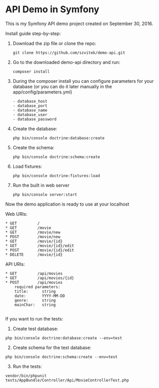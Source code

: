 API Demo in Symfony
========

This is my Symfony API demo project created on September 30, 2016.

Install guide step-by-step:

1. Download the zip file or clone the repo:
    ```
    git clone https://github.com/szvitek/demo-api.git
    ```

2. Go to the downloaded demo-api directory and run:
    ```
    composer install
    ```

3. During the composer install you can configure parameters for your database (or you can do it later manually in the app/config/parameters.yml) 
    ```
    - database_host
    - database_port
    - database_name 
    - database_user 
    - database_password
    ```

4. Create the database:
    ```
    php bin/console doctrine:database:create
    ```

5. Create the schema:
    ```
    php bin/console doctrine:schema:create
    ```

6. Load fixtures:
    ```
    php bin/console doctrine:fixtures:load
    ```

6. Run the built in web server
    ```
    php bin/console server:start
    ```

Now the demo application is ready to use at your localhost

Web URIs:
```
* GET         /   
* GET         /movie
* GET         /movie/new
* POST        /movie/new
* GET         /movie/{id}
* GET         /movie/{id}/edit
* POST        /movie/{id}/edit
* DELETE      /movie/{id}
```

API URIs:
```
* GET         /api/movies
* GET         /api/movies/{id}
* POST        /api/movies
    required parameters:
    title:      string
    date:       YYYY-MM-DD
    genre:      string
    mainChar:   string
       
```


If you want to run the tests:

1. Create test database:
```
php bin/console doctrine:database:create --env=test
```

2. Create schema for the test database:
```
php bin/console doctrine:schema:create --env=test
```

3. Run the tests:
```
vendor/bin/phpunit tests/AppBundle/Controller/Api/MovieControllerTest.php
```